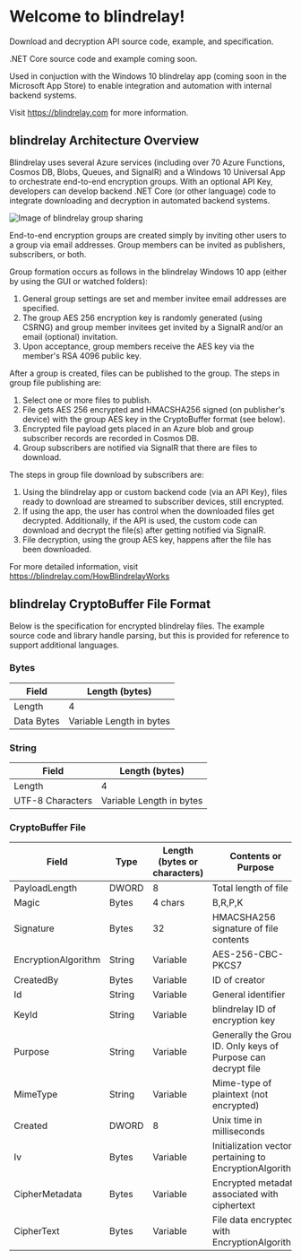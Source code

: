 # Welcome to blindrelay!
Download and decryption API source code, example, and specification.

.NET Core source code and example coming soon. 

Used in conjuction with the Windows 10 blindrelay app (coming soon in the Microsoft App Store) to enable integration and automation with internal backend systems. 

Visit https://blindrelay.com for more information.

## blindrelay Architecture Overview
Blindrelay uses several Azure services (including over 70 Azure Functions, Cosmos DB, Blobs, Queues, and SignalR) and a Windows 10 Universal App to orchestrate end-to-end encryption groups. With an optional API Key, developers can develop backend .NET Core (or other language) code to integrate downloading and decryption in automated backend systems.

![Image of blindrelay group sharing](https://blindrelay.com/media/blindrelay-multiple-subscribers-multiple-publishersubscribers.png)

End-to-end encryption groups are created simply by inviting other users to a group via email addresses. Group members can be invited as publishers, subscribers, or both. 

Group formation occurs as follows in the blindrelay Windows 10 app (either by using the GUI or watched folders):
1. General group settings are set and member invitee email addresses are specified.
2. The group AES 256 encryption key is randomly generated (using CSRNG) and group member invitees get invited by a SignalR and/or an email (optional) invitation.
3. Upon acceptance, group members receive the AES key via the member's RSA 4096 public key.

After a group is created, files can be published to the group. The steps in group file publishing are:
1. Select one or more files to publish.
2. File gets AES 256 encrypted and HMACSHA256 signed (on publisher's device) with the group AES key in the CryptoBuffer format (see below).
3. Encrypted file payload gets placed in an Azure blob and group subscriber records are recorded in Cosmos DB.
4. Group subscribers are notified via SignalR that there are files to download.

The steps in group file download by subscribers are:
1. Using the blindrelay app or custom backend code (via an API Key), files ready to download are streamed to subscriber devices, still encrypted.
2. If using the app, the user has control when the downloaded files get decrypted. Additionally, if the API is used, the custom code can download and decrypt the file(s) after getting notified via SignalR.
3. File decryption, using the group AES key, happens after the file has been downloaded.

For more detailed information, visit https://blindrelay.com/HowBlindrelayWorks

## blindrelay CryptoBuffer File Format
Below is the specification for encrypted blindrelay files.
The example source code and library handle parsing, but this is provided for reference to support additional languages.

### Bytes

Field | Length (bytes)
------------ | ------------
Length | 4
Data Bytes | Variable Length in bytes

### String
Field | Length (bytes)
------------ | ------------
Length | 4
UTF-8 Characters | Variable Length in bytes

### CryptoBuffer File
Field | Type | Length (bytes or characters) | Contents or Purpose
------------ | ------------ | ------------ | ------------
PayloadLength | DWORD | 8 | Total length of file
Magic | Bytes | 4 chars | B,R,P,K
Signature | Bytes | 32 | HMACSHA256 signature of file contents
EncryptionAlgorithm | String | Variable | AES-256-CBC-PKCS7
CreatedBy | Bytes | Variable | ID of creator
Id | String | Variable | General identifier
KeyId | String | Variable | blindrelay ID of encryption key
Purpose | String | Variable | Generally the Group ID. Only keys of Purpose can decrypt file
MimeType | String | Variable | Mime-type of plaintext (not encrypted)
Created | DWORD | 8 | Unix time in milliseconds
Iv | Bytes | Variable | Initialization vector pertaining to EncryptionAlgorithm
CipherMetadata | Bytes | Variable | Encrypted metadata associated with ciphertext
CipherText | Bytes | Variable | File data encrypted with EncryptionAlgorithm
